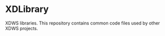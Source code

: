 # XDLibrary
XDWS libraries. This repository contains common code files used by other XDWS projects.
